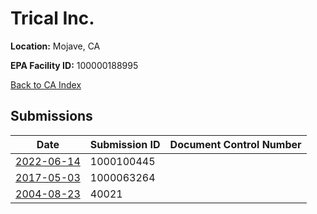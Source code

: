 # Trical Inc.

**Location:** Mojave, CA

**EPA Facility ID:** 100000188995

[Back to CA Index](../../index.md)

## Submissions

| Date | Submission ID | Document Control Number |
|------|--------------|-------------------------|
| [2022-06-14](submissions/1000100445.md) | 1000100445 |  |
| [2017-05-03](submissions/1000063264.md) | 1000063264 |  |
| [2004-08-23](submissions/40021.md) | 40021 |  |
